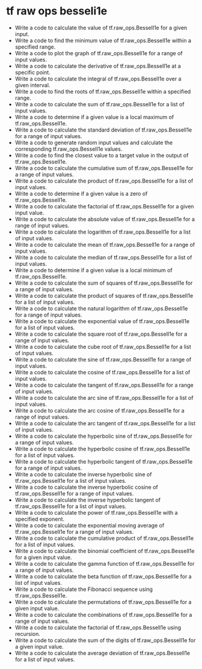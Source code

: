 # tf raw ops besseli1e

- Write a code to calculate the value of tf.raw_ops.BesselI1e for a given input.
- Write a code to find the minimum value of tf.raw_ops.BesselI1e within a specified range.
- Write a code to plot the graph of tf.raw_ops.BesselI1e for a range of input values.
- Write a code to calculate the derivative of tf.raw_ops.BesselI1e at a specific point.
- Write a code to calculate the integral of tf.raw_ops.BesselI1e over a given interval.
- Write a code to find the roots of tf.raw_ops.BesselI1e within a specified range.
- Write a code to calculate the sum of tf.raw_ops.BesselI1e for a list of input values.
- Write a code to determine if a given value is a local maximum of tf.raw_ops.BesselI1e.
- Write a code to calculate the standard deviation of tf.raw_ops.BesselI1e for a range of input values.
- Write a code to generate random input values and calculate the corresponding tf.raw_ops.BesselI1e values.
- Write a code to find the closest value to a target value in the output of tf.raw_ops.BesselI1e.
- Write a code to calculate the cumulative sum of tf.raw_ops.BesselI1e for a range of input values.
- Write a code to calculate the product of tf.raw_ops.BesselI1e for a list of input values.
- Write a code to determine if a given value is a zero of tf.raw_ops.BesselI1e.
- Write a code to calculate the factorial of tf.raw_ops.BesselI1e for a given input value.
- Write a code to calculate the absolute value of tf.raw_ops.BesselI1e for a range of input values.
- Write a code to calculate the logarithm of tf.raw_ops.BesselI1e for a list of input values.
- Write a code to calculate the mean of tf.raw_ops.BesselI1e for a range of input values.
- Write a code to calculate the median of tf.raw_ops.BesselI1e for a list of input values.
- Write a code to determine if a given value is a local minimum of tf.raw_ops.BesselI1e.
- Write a code to calculate the sum of squares of tf.raw_ops.BesselI1e for a range of input values.
- Write a code to calculate the product of squares of tf.raw_ops.BesselI1e for a list of input values.
- Write a code to calculate the natural logarithm of tf.raw_ops.BesselI1e for a range of input values.
- Write a code to calculate the exponential value of tf.raw_ops.BesselI1e for a list of input values.
- Write a code to calculate the square root of tf.raw_ops.BesselI1e for a range of input values.
- Write a code to calculate the cube root of tf.raw_ops.BesselI1e for a list of input values.
- Write a code to calculate the sine of tf.raw_ops.BesselI1e for a range of input values.
- Write a code to calculate the cosine of tf.raw_ops.BesselI1e for a list of input values.
- Write a code to calculate the tangent of tf.raw_ops.BesselI1e for a range of input values.
- Write a code to calculate the arc sine of tf.raw_ops.BesselI1e for a list of input values.
- Write a code to calculate the arc cosine of tf.raw_ops.BesselI1e for a range of input values.
- Write a code to calculate the arc tangent of tf.raw_ops.BesselI1e for a list of input values.
- Write a code to calculate the hyperbolic sine of tf.raw_ops.BesselI1e for a range of input values.
- Write a code to calculate the hyperbolic cosine of tf.raw_ops.BesselI1e for a list of input values.
- Write a code to calculate the hyperbolic tangent of tf.raw_ops.BesselI1e for a range of input values.
- Write a code to calculate the inverse hyperbolic sine of tf.raw_ops.BesselI1e for a list of input values.
- Write a code to calculate the inverse hyperbolic cosine of tf.raw_ops.BesselI1e for a range of input values.
- Write a code to calculate the inverse hyperbolic tangent of tf.raw_ops.BesselI1e for a list of input values.
- Write a code to calculate the power of tf.raw_ops.BesselI1e with a specified exponent.
- Write a code to calculate the exponential moving average of tf.raw_ops.BesselI1e for a range of input values.
- Write a code to calculate the cumulative product of tf.raw_ops.BesselI1e for a list of input values.
- Write a code to calculate the binomial coefficient of tf.raw_ops.BesselI1e for a given input value.
- Write a code to calculate the gamma function of tf.raw_ops.BesselI1e for a range of input values.
- Write a code to calculate the beta function of tf.raw_ops.BesselI1e for a list of input values.
- Write a code to calculate the Fibonacci sequence using tf.raw_ops.BesselI1e.
- Write a code to calculate the permutations of tf.raw_ops.BesselI1e for a given input value.
- Write a code to calculate the combinations of tf.raw_ops.BesselI1e for a range of input values.
- Write a code to calculate the factorial of tf.raw_ops.BesselI1e using recursion.
- Write a code to calculate the sum of the digits of tf.raw_ops.BesselI1e for a given input value.
- Write a code to calculate the average deviation of tf.raw_ops.BesselI1e for a list of input values.
